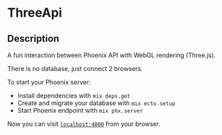 # ThreeApi

## Description

A fun interaction between Phoenix API with WebGL rendering (Three.js).

There is no database, just connect 2 browsers.

To start your Phoenix server:

  * Install dependencies with `mix deps.get`
  * Create and migrate your database with `mix ecto.setup`
  * Start Phoenix endpoint with `mix phx.server`

Now you can visit [`localhost:4000`](http://localhost:4000) from your browser.
